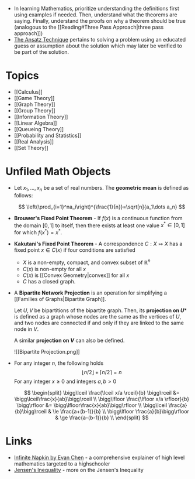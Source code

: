 * In learning Mathematics, prioritize understanding the definitions first using examples if needed. Then, understand what the theorems are saying. Finally, understand the proofs on why a theorem should be true (analogous to the [[Reading#Three Pass Approach|three pass approach]])
* [The Ansatz Technique](https://en.wikipedia.org/wiki/Ansatz) pertains to solving a problem using an educated guess or assumption  about the solution which may later be verified to be part of the solution.
# Topics
* [[Calculus]]
* [[Game Theory]]
* [[Graph Theory]]
* [[Group Theory]]
* [[Information Theory]]
* [[Linear Algebra]]
* [[Queueing Theory]]
* [[Probability and Statistics]]
* [[Real Analysis]]
* [[Set Theory]]

# Unfiled Math Objects
* Let $x_1,\dots, x_n$ be a set of real numbers. The **geometric mean** is defined as follows: 
  
  $$
  \left(\prod_{i=1}^na_i\right)^{\frac{1}{n}}=\sqrt[n]{a_1\dots a_n}
  $$


* **Brouwer's Fixed Point Theorem** - If $f(x)$ is a continuous function from the domain $[0,1]$ to itself, then there exists at least one value $x^\ast \in [0,1]$ for which $f(x^\ast)=x^\ast$. 

* **Kakutani's Fixed Point Theorem** - A correspondence $C: X\mapsto X$ has a fixed point $x\in C(x)$ if four conditions are satisfied 
	* $X$ is a non-empty, compact, and convex subset of $\mathbb{R}^n$
	* $C(x)$ is non-empty for all $x$
	* $C(x)$ is [[Convex Geometry|convex]] for all $x$
	* $C$ has a closed graph. 

* A **Bipartite Network Projection** is an operation for simplifying a [[Families of Graphs|Bipartite Graph]]. 
  
  Let $U, V$ be bipartitions of the bipartite graph. Then, its **projection on $U$*** is defined as a graph whose nodes are the same as the vertices of $U$, and two nodes are connected if and only if they are linked to the same node in $V$. 
  
  A similar **projection on $V$** can also be defined.
  
  ![[Bipartite Projection.png]]

* For any integer $n$, the following holds
  $$
  \lfloor n/2 \rfloor + \lceil n/2\rceil =n
  $$
  For any integer $x\ge 0$ and integers $a,b>0$
  
  $$
  \begin{split}
  \bigg\lceil \frac{\lceil x/a \rceil}{b} \bigg\rceil &= \bigg\lceil\frac{x}{ab}\bigg\rceil \\ 
  \bigg\lfloor \frac{\lfloor x/a \rfloor}{b} \bigg\rfloor &= \bigg\lfloor\frac{x}{ab}\bigg\rfloor \\ 
  \bigg\lceil \frac{a}{b}\bigg\rceil & \le \frac{a+(b-1)}{b} \\
  \bigg\lfloor \frac{a}{b}\bigg\rfloor & \ge \frac{a-(b-1)}{b} \\
  \end{split}
  $$
# Links

* [Infinite Napkin by Evan Chen](https://venhance.github.io/napkin/Napkin.pdf) - a comprehensive explainer of high level mathematics targeted to a highschooler
* [Jensen's Inequality](https://www.youtube.com/watch?v=u0_X2hX6DWE) - more on the Jensen's Inequality

